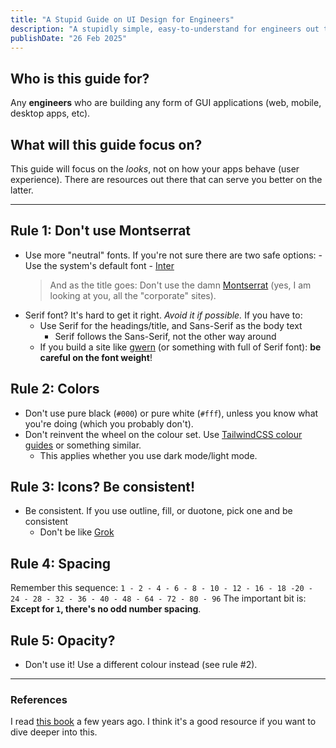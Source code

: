 ```yaml
---
title: "A Stupid Guide on UI Design for Engineers"
description: "A stupidly simple, easy-to-understand for engineers out there to craft decent-looking apps"
publishDate: "26 Feb 2025"
---
```


## Who is this guide for?

Any **engineers** who are building any form of GUI applications (web, mobile, desktop apps, etc).

## What will this guide focus on?

This guide will focus on the _looks_, not on how your apps behave (user experience). There are resources out there that can serve you better on the latter.

---

## Rule 1: Don't use Montserrat

- Use more "neutral" fonts. If you're not sure there are two safe options: - Use the system's default font - [Inter](https://fonts.google.com/specimen/Inter)
  > And as the title goes: Don't use the damn [Montserrat](https://fonts.google.com/specimen/Montserrat) (yes, I am looking at you, all the "corporate" sites).
- Serif font? It's hard to get it right. _Avoid it if possible._ If you have to:
  - Use Serif for the headings/title, and Sans-Serif as the body text
    - Serif follows the Sans-Serif, not the other way around
  - If you build a site like [gwern](https://gwern.net/) (or something with full of Serif font): **be careful on the font weight**!

## Rule 2: Colors

- Don't use pure black (`#000`) or pure white (`#fff`), unless you know what you're doing (which you probably don't).
- Don't reinvent the wheel on the colour set. Use [TailwindCSS colour guides](https://tailwindcss.com/docs/colors) or something similar.
  - This applies whether you use dark mode/light mode.

## Rule 3: Icons? Be consistent!

- Be consistent. If you use outline, fill, or duotone, pick one and be consistent
  - Don't be like [Grok](https://x.com/ybhrdwj/status/1882925104453267932)

## Rule 4: Spacing

Remember this sequence:
`1 - 2 - 4 - 6 - 8 - 10 - 12 - 16 - 18 -20 - 24 - 28 - 32 - 36 - 40 - 48 - 64 - 72 - 80 - 96`
The important bit is: **Except for `1`, there's no odd number spacing**.

## Rule 5: Opacity?

- Don't use it! Use a different colour instead (see rule #2).

---

### References

I read [this book](https://www.refactoringui.com/) a few years ago. I think it's a good resource if you want to dive deeper into this.

